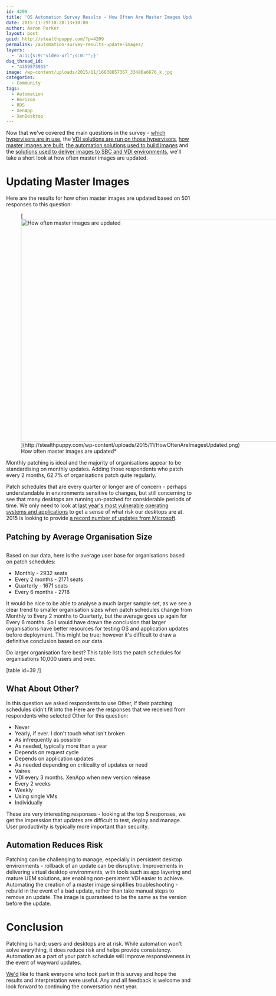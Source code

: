 ```yaml
---
id: 4209
title: 'OS Automation Survey Results - How Often Are Master Images Updated?'
date: 2015-11-29T18:28:13+10:00
author: Aaron Parker
layout: post
guid: http://stealthpuppy.com/?p=4209
permalink: /automation-survey-results-update-images/
layers:
  - 'a:1:{s:9:"video-url";s:0:"";}'
dsq_thread_id:
  - "4359573935"
image: /wp-content/uploads/2015/11/16638657367_33486a6676_k.jpg
categories:
  - Community
tags:
  - Automation
  - Horizon
  - RDS
  - XenApp
  - XenDesktop
---
```

Now that we've covered the main questions in the survey - [which hypervisors are in use](http://stealthpuppy.com/automation-survey-results-hypervisor/), the [VDI solutions are run on those hypervisors](http://stealthpuppy.com/automation-survey-results-vdi-platforms/), [how master images are built](http://stealthpuppy.com/automation-survey-results-build-master-images/), [the automation solutions used to build images](http://xenappblog.com/2015/os-automation-survey-results-automation-solutions/) and the [solutions used to deliver images to SBC and VDI environments](http://stealthpuppy.com/automation-survey-results-deliver-images/), we'll take a short look at how often master images are updated.

# Updating Master Images

Here are the results for how often master images are updated based on 501 responses to this question:

<figure id="attachment_4211" aria-describedby="caption-attachment-4211" style="width: 1024px" class="wp-caption alignnone">[<img class="size-large wp-image-4211" src="http://stealthpuppy.com/wp-content/uploads/2015/11/HowOftenAreImagesUpdated-1024x603.png" alt="How often master images are updated" width="1024" height="603" srcset="https://stealthpuppy.com/wp-content/uploads/2015/11/HowOftenAreImagesUpdated-1024x603.png 1024w, https://stealthpuppy.com/wp-content/uploads/2015/11/HowOftenAreImagesUpdated-150x88.png 150w, https://stealthpuppy.com/wp-content/uploads/2015/11/HowOftenAreImagesUpdated-300x177.png 300w" sizes="(max-width: 1024px) 100vw, 1024px" />](http://stealthpuppy.com/wp-content/uploads/2015/11/HowOftenAreImagesUpdated.png)<figcaption id="caption-attachment-4211" class="wp-caption-text">How often master images are updated*</figure>

Monthly patching is ideal and the majority of organisations appear to be standardising on monthly updates. Adding those respondents who patch every 2 months, 62.7% of organisations patch quite regularly.

Patch schedules that are every quarter or longer are of concern - perhaps understandable in environments sensitive to changes, but still concerning to see that many desktops are running un-patched for considerable periods of time. We only need to look at [last year's most vulnerable operating systems and applications](http://www.gfi.com/blog/most-vulnerable-operating-systems-and-applications-in-2014/) to get a sense of what risk our desktops are at. 2015 is looking to provide [a record number of updates from Microsoft](http://news.softpedia.com/news/Record-Number-of-Microsoft-Patches-in-2015-Less-Secure-Windows-or-More-Active-Hackers-481007.shtml).

## Patching by Average Organisation Size

## 

Based on our data, here is the average user base for organisations based on patch schedules:

  * Monthly - 2932 seats
  * Every 2 months - 2171 seats
  * Quarterly - 1671 seats
  * Every 6 months - 2718

It would be nice to be able to analyse a much larger sample set, as we see a clear trend to smaller organisation sizes when patch schedules change from Monthly to Every 2 months to Quarterly, but the average goes up again for Every 6 months. So I would have drawn the conclusion that larger organisations have better resources for testing OS and application updates before deployment. This might be true; however it's difficult to draw a definitive conclusion based on our data.

Do larger organisation fare best? This table lists the patch schedules for organisations 10,000 users and over.

[table id=39 /]

## 

## What About Other?

In this question we asked respondents to use Other, if their patching schedules didn't fit into the Here are the responses that we received from respondents who selected Other for this question:

  * Never
  * Yearly, if ever. I don't touch what isn't broken
  * As infrequently as possible
  * As needed, typically more than a year
  * Depends on request cycle
  * Depends on application updates
  * As needed depending on criticality of updates or need
  * Vaires
  * VDI every 3 months. XenApp when new version release
  * Every 2 weeks
  * Weekly
  * Using single VMs
  * Individually

These are very interesting responses - looking at the top 5 responses, we get the impression that updates are difficult to test, deploy and manage. User productivity is typically more important than security.

## Automation Reduces Risk

Patching can be challenging to manage, especially in persistent desktop environments - rollback of an update can be disruptive. Improvements in delivering virtual desktop environments, with tools such as app layering and mature UEM solutions, are enabling non-persistent VDI easier to achieve. Automating the creation of a master image simplifies troubleshooting - rebuild in the event of a bad update, rather than take manual steps to remove an update. The image is guaranteed to be the same as the version before the update.

# Conclusion

Patching is hard; users and desktops are at risk. While automation won't solve everything, it does reduce risk and helps provide consistency. Automation as a part of your patch schedule will improve responsiveness in the event of wayward updates.

[We'd](http://xenappblog.com) like to thank everyone who took part in this survey and hope the results and interpretation were useful. Any and all feedback is welcome and look forward to continuing the conversation next year.